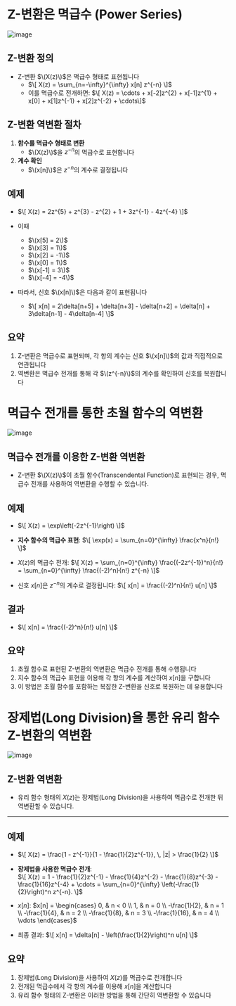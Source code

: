 
# Z-변환은 멱급수 (Power Series)
![image](https://github.com/user-attachments/assets/59cdcd46-c194-47f8-804f-c2b639b09db4)

## Z-변환 정의
- Z-변환 $\(X(z)\)$은 멱급수 형태로 표현됩니다
  - $\[  X(z) = \sum_{n=-\infty}^{\infty} x[n] z^{-n}  \]$
  - 이를 멱급수로 전개하면: $\[  X(z) = \cdots + x[-2]z^{2} + x[-1]z^{1} + x[0] + x[1]z^{-1} + x[2]z^{-2} + \cdots\]$

## Z-변환 역변환 절차
1. **함수를 멱급수 형태로 변환**
   - $\(X(z)\)$을 $z^{-n}$의 멱급수로 표현합니다
2. **계수 확인**
   - $\(x[n]\)$은 $z^{-n}$의 계수로 결정됩니다

## 예제
- $\[  X(z) = 2z^{5} + z^{3} - z^{2} + 1 + 3z^{-1} - 4z^{-4}  \]$
- 이때
  - $\(x[5] = 2\)$
  - $\(x[3] = 1\)$
  - $\(x[2] = -1\)$
  - $\(x[0] = 1\)$
  - $\(x[-1] = 3\)$
  - $\(x[-4] = -4\)$

- 따라서, 신호 $\(x[n]\)$은 다음과 같이 표현됩니다
  - $\[  x[n] = 2\delta[n+5] + \delta[n+3] - \delta[n+2] + \delta[n] + 3\delta[n-1] - 4\delta[n-4]  \]$

## 요약
1. Z-변환은 멱급수로 표현되며, 각 항의 계수는 신호 $\(x[n]\)$의 값과 직접적으로 연관됩니다
2. 역변환은 멱급수 전개를 통해 각 $\(z^{-n}\)$의 계수를 확인하여 신호를 복원합니다

# 멱급수 전개를 통한 초월 함수의 역변환
![image](https://github.com/user-attachments/assets/c92cd209-d01e-4f8c-9ffb-b6444d79738e)

## 멱급수 전개를 이용한 Z-변환 역변환
- Z-변환 $\(X(z)\)$이 초월 함수(Transcendental Function)로 표현되는 경우, 멱급수 전개를 사용하여 역변환을 수행할 수 있습니다.

## 예제
- $\[  X(z) = \exp\left(-2z^{-1}\right)  \]$

- **지수 함수의 멱급수 표현**:  $\[ \exp(x) = \sum_{n=0}^{\infty} \frac{x^n}{n!} \]$

- $X(z)$의 멱급수 전개:  $\[ X(z) = \sum_{n=0}^{\infty} \frac{(-2z^{-1})^n}{n!} =  \sum_{n=0}^{\infty} \frac{(-2)^n}{n!} z^{-n} \]$

- 신호 $x[n]$은 $z^{-n}$의 계수로 결정됩니다:  $\[ x[n] = \frac{(-2)^n}{n!} u[n] \]$


## 결과
- $\[ x[n] = \frac{(-2)^n}{n!} u[n] \]$

## 요약
1. 초월 함수로 표현된 Z-변환의 역변환은 멱급수 전개를 통해 수행됩니다
2. 지수 함수의 멱급수 표현을 이용해 각 항의 계수를 계산하여 $x[n]$을 구합니다
3. 이 방법은 초월 함수를 포함하는 복잡한 Z-변환을 신호로 복원하는 데 유용합니다


# 장제법(Long Division)을 통한 유리 함수 Z-변환의 역변환
![image](https://github.com/user-attachments/assets/971010c4-9c2c-4196-8f4e-7cb2a10d22b6)

## Z-변환 역변환
- 유리 함수 형태의 $X(z)$는 장제법(Long Division)을 사용하여 멱급수로 전개한 뒤 역변환할 수 있습니다.

---

## 예제
- $\[ X(z) = \frac{1 - z^{-1}}{1 - \frac{1}{2}z^{-1}}, \, |z| > \frac{1}{2} \]$

- **장제법을 사용한 멱급수 전개**:  
  $\[ X(z) = 1 - \frac{1}{2}z^{-1} - \frac{1}{4}z^{-2} - \frac{1}{8}z^{-3} - \frac{1}{16}z^{-4} + \cdots = \sum_{n=0}^{\infty} \left(-\frac{1}{2}\right)^n z^{-n}. \]$

- $x[n]$: $x[n] = \begin{cases} 0, & n < 0 \\ 1, & n = 0 \\ -\frac{1}{2}, & n = 1 \\ -\frac{1}{4}, & n = 2 \\ -\frac{1}{8}, & n = 3 \\ -\frac{1}{16}, & n = 4 \\ \vdots \end{cases}$

  
- 최종 결과: $\[ x[n] = \delta[n] - \left(\frac{1}{2}\right)^n u[n] \]$

## 요약
1. 장제법(Long Division)을 사용하여 $X(z)$를 멱급수로 전개합니다
2. 전개된 멱급수에서 각 항의 계수를 이용해 $x[n]$을 계산합니다
3. 유리 함수 형태의 Z-변환은 이러한 방법을 통해 간단히 역변환할 수 있습니다
